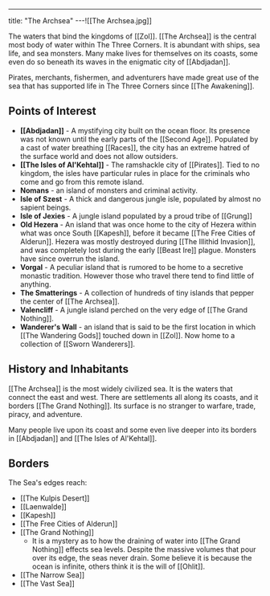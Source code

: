 ---
title: "The Archsea"
---![[The Archsea.jpg]]

The waters that bind the kingdoms of [[Zol]]. [[The Archsea]] is the central most body of water within The Three Corners. It is abundant with ships, sea life, and sea monsters. Many make lives for themselves on its coasts, some even do so beneath its waves in the enigmatic city of [[Abdjadan]].

Pirates, merchants, fishermen, and adventurers have made great use of the sea that has supported life in The Three Corners since [[The Awakening]].

## Points of Interest
- **[[Abdjadan]]** - A mystifying city built on the ocean floor. Its presence was not known until the early parts of the [[Second Age]]. Populated by a cast of water breathing [[Races]], the city has an extreme hatred of the surface world and does not allow outsiders.
- **[[The Isles of Al'Kehtal]]** - The ramshackle city of [[Pirates]]. Tied to no kingdom, the isles have particular rules in place for the criminals who come and go from this remote island.
- **Nomans** - an island of monsters and criminal activity.
- **Isle of Szest** - A thick and dangerous jungle isle, populated by almost no sapient beings.
- **Isle of Jexies** - A jungle island populated by a proud tribe of [[Grung]]
- **Old Hezera** - An island that was once home to the city of Hezera within what was once South [[Kapesh]], before it became [[The Free Cities of Alderun]]. Hezera was mostly destroyed during [[The Illithid Invasion]], and was completely lost during the early [[Beast Ire]] plague. Monsters have since overrun the island.
- **Vorgal** - A peculiar island that is rumored to be home to a secretive monastic tradition. However those who travel there tend to find little of anything.
- **The Smatterings** - A collection of hundreds of tiny islands that pepper the center of [[The Archsea]].
- **Valencliff** - A jungle island perched on the very edge of [[The Grand Nothing]].
- **Wanderer's Wall** - an island that is said to be the first location in which [[The Wandering Gods]] touched down in [[Zol]]. Now home to a collection of [[Sworn Wanderers]].

## History and Inhabitants
[[The Archsea]] is the most widely civilized sea. It is the waters that connect the east and west. There are settlements all along its coasts, and it borders [[The Grand Nothing]]. Its surface is no stranger to warfare, trade, piracy, and adventure.

Many people live upon its coast and some even live deeper into its borders in [[Abdjadan]] and [[The Isles of Al'Kehtal]].

## Borders
The Sea's edges reach:
- [[The Kulpis Desert]]
- [[Laenwalde]]
- [[Kapesh]]
- [[The Free Cities of Alderun]]
- [[The Grand Nothing]]
	- It is a mystery as to how the draining of water into [[The Grand Nothing]] effects sea levels. Despite the massive volumes that pour over its edge, the seas never drain. Some believe it is because the ocean is infinite, others think it is the will of [[Ohlit]].
- [[The Narrow Sea]]
- [[The Vast Sea]]